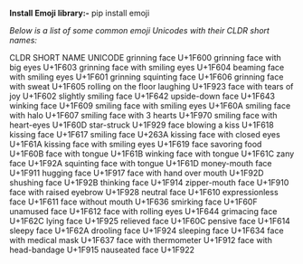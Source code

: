 <b>Install Emoji library:-</b> pip install emoji

<i>Below is a list of some common emoji Unicodes with their CLDR short names:</i>

CLDR SHORT NAME	                                   UNICODE
grinning face	                                     U+1F600
grinning face with big eyes	                       U+1F603
grinning face with smiling eyes	                   U+1F604
beaming face with smiling eyes	                   U+1F601
grinning squinting face	                           U+1F606
grinning face with sweat	                         U+1F605
rolling on the floor laughing	                     U+1F923
face with tears of joy	                           U+1F602
slightly smiling face	                             U+1F642
upside-down face	                                 U+1F643
winking face	                                     U+1F609
smiling face with smiling eyes	                   U+1F60A
smiling face with halo	                           U+1F607
smiling face with 3 hearts	                       U+1F970
smiling face with heart-eyes	                     U+1F60D
star-struck	                                       U+1F929
face blowing a kiss	                               U+1F618
kissing face	                                     U+1F617
smiling face	                                     U+263A
kissing face with closed eyes	                     U+1F61A
kissing face with smiling eyes	                   U+1F619
face savoring food	                               U+1F60B
face with tongue	                                 U+1F61B
winking face with tongue	U+1F61C
zany face	U+1F92A
squinting face with tongue	U+1F61D
money-mouth face	U+1F911
hugging face	U+1F917
face with hand over mouth	U+1F92D
shushing face	U+1F92B
thinking face	U+1F914
zipper-mouth face	U+1F910
face with raised eyebrow	U+1F928
neutral face	U+1F610
expressionless face	U+1F611
face without mouth	U+1F636
smirking face	U+1F60F
unamused face	U+1F612
face with rolling eyes	U+1F644
grimacing face	U+1F62C
lying face	U+1F925
relieved face	U+1F60C
pensive face	U+1F614
sleepy face	U+1F62A
drooling face	U+1F924
sleeping face	U+1F634
face with medical mask	U+1F637
face with thermometer	U+1F912
face with head-bandage	U+1F915
nauseated face	U+1F922
